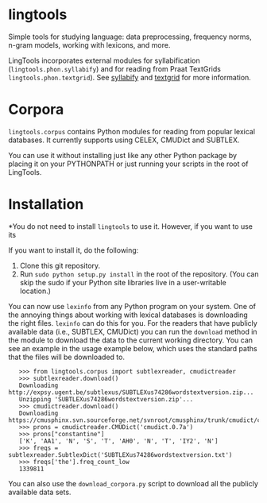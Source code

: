 lingtools
=========

Simple tools for studying language: data preprocessing, frequency
norms, n-gram models, working with lexicons, and more.

LingTools incorporates external modules for syllabification
(``lingtools.phon.syllabify``) and for reading from Praat TextGrids
``lingtools.phon.textgrid``). See
[syllabify](https://github.com/kylebgorman/syllabify/) and
[textgrid](https://github.com/kylebgorman/textgrid/) for more
information.

Corpora
=======

``lingtools.corpus`` contains Python modules for reading from popular lexical databases.
It currently supports using CELEX, CMUDict and SUBTLEX.

You can use it without installing just like any other Python package by
placing it on your PYTHONPATH or just running your scripts in the root
of LingTools.



Installation
============

*You do not need to install ``lingtools`` to use it. However, if you want to use its

If you want to install it, do the following:

1. Clone this git repository.
1. Run ``sudo python setup.py install`` in the root of the repository. 
   (You can skip the sudo if your Python site libraries live in a user-writable 
   location.)

You can now use ``lexinfo`` from any Python program on your system.
One of the annoying things about working with lexical databases is downloading
the right files. ``lexinfo`` can do this for you. For the readers that have
publicly available data (i.e., SUBTLEX, CMUDict) you can 
run the ``download`` method in the module to download the data
to the current working directory. You can see an example in the usage example
below, which uses the standard paths that the files will be downloaded to.


       >>> from lingtools.corpus import subtlexreader, cmudictreader
       >>> subtlexreader.download()
       Downloading http://expsy.ugent.be/subtlexus/SUBTLEXus74286wordstextversion.zip...
       Unzipping 'SUBTLEXus74286wordstextversion.zip'...
       >>> cmudictreader.download()
       Downloading https://cmusphinx.svn.sourceforge.net/svnroot/cmusphinx/trunk/cmudict/cmudict.0.7a...
       >>> prons = cmudictreader.CMUDict('cmudict.0.7a')
       >>> prons["constantine"]
       ['K', 'AA1', 'N', 'S', 'T', 'AH0', 'N', 'T', 'IY2', 'N']
       >>> freqs = subtlexreader.SubtlexDict('SUBTLEXus74286wordstextversion.txt')
       >>> freqs['the'].freq_count_low
       1339811


You can also use the ``download_corpora.py`` script to download all the publicly available data sets.
